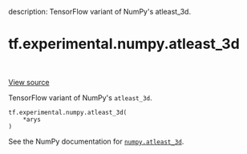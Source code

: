 description: TensorFlow variant of NumPy's atleast_3d.

<div itemscope itemtype="http://developers.google.com/ReferenceObject">
<meta itemprop="name" content="tf.experimental.numpy.atleast_3d" />
<meta itemprop="path" content="Stable" />
</div>

# tf.experimental.numpy.atleast_3d

<!-- Insert buttons and diff -->

<table class="tfo-notebook-buttons tfo-api nocontent" align="left">

</table>

<a target="_blank" href="/code/stable/tensorflow/python/ops/numpy_ops/np_array_ops.py">View source</a>



TensorFlow variant of NumPy's `atleast_3d`.

<pre class="devsite-click-to-copy prettyprint lang-py tfo-signature-link">
<code>tf.experimental.numpy.atleast_3d(
    *arys
)
</code></pre>



<!-- Placeholder for "Used in" -->

See the NumPy documentation for [`numpy.atleast_3d`](https://numpy.org/doc/1.16/reference/generated/numpy.atleast_3d.html).